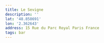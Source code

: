 ```yaml
---
title: Le Sevigne
description: ''
lat: '48.858691'
lon: '2.362643'
address: 15 Rue du Parc Royal Paris France
tags: bar
---
```

